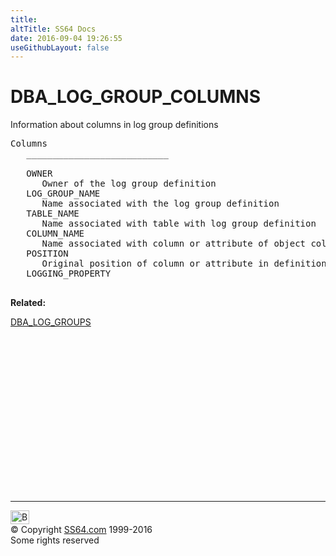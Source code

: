 ```yaml
---
title:
altTitle: SS64 Docs
date: 2016-09-04 19:26:55
useGithubLayout: false
---
```

<!-- #BeginLibraryItem "/Library/head_orad.lbi" --><!-- #EndLibraryItem --><h1>DBA_LOG_GROUP_COLUMNS </h1><p> Information about columns in log group definitions </p> 
 
<pre>Columns
   ___________________________
 
   OWNER
      Owner of the log group definition
   LOG_GROUP_NAME
      Name associated with the log group definition
   TABLE_NAME
      Name associated with table with log group definition
   COLUMN_NAME
      Name associated with column or attribute of object column specified in the log group definition
   POSITION
      Original position of column or attribute in definition
   LOGGING_PROPERTY

</pre>
<p><b>Related:</b></p>
<p><a href="DBA_LOG_GROUPS.html">DBA_LOG_GROUPS</a></p><!-- #BeginLibraryItem "/Library/foot_orad.lbi" --><p><script async="" src="//pagead2.googlesyndication.com/pagead/js/adsbygoogle.js"></script>
<!-- oracle-footer -->
<ins class="adsbygoogle" style="display:inline-block;width:300px;height:250px" data-ad-client="ca-pub-6140977852749469" data-ad-slot="4275490898"></ins>
<script>
(adsbygoogle = window.adsbygoogle || []).push({});
</script></p>
<hr>
<div id="bl" class="footer"><a href="#"><img src="../images/top.png" width="30" height="22" alt="Back to the Top"></a></div>
<div id="br" class="footer, tagline">© Copyright <a href="http://ss64.com/">SS64.com</a> 1999-2016<br>
Some rights reserved</div>
<!-- #EndLibraryItem -->

